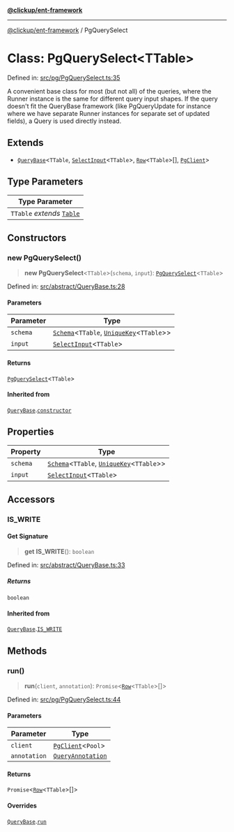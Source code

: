 [**@clickup/ent-framework**](../README.md)

***

[@clickup/ent-framework](../globals.md) / PgQuerySelect

# Class: PgQuerySelect\<TTable\>

Defined in: [src/pg/PgQuerySelect.ts:35](https://github.com/clickup/ent-framework/blob/master/src/pg/PgQuerySelect.ts#L35)

A convenient base class for most (but not all) of the queries, where the
Runner instance is the same for different query input shapes. If the query
doesn't fit the QueryBase framework (like PgQueryUpdate for instance where we
have separate Runner instances for separate set of updated fields), a Query
is used directly instead.

## Extends

- [`QueryBase`](QueryBase.md)\<`TTable`, [`SelectInput`](../type-aliases/SelectInput.md)\<`TTable`\>, [`Row`](../type-aliases/Row.md)\<`TTable`\>[], [`PgClient`](PgClient.md)\>

## Type Parameters

| Type Parameter |
| ------ |
| `TTable` *extends* [`Table`](../type-aliases/Table.md) |

## Constructors

### new PgQuerySelect()

> **new PgQuerySelect**\<`TTable`\>(`schema`, `input`): [`PgQuerySelect`](PgQuerySelect.md)\<`TTable`\>

Defined in: [src/abstract/QueryBase.ts:28](https://github.com/clickup/ent-framework/blob/master/src/abstract/QueryBase.ts#L28)

#### Parameters

| Parameter | Type |
| ------ | ------ |
| `schema` | [`Schema`](Schema.md)\<`TTable`, [`UniqueKey`](../type-aliases/UniqueKey.md)\<`TTable`\>\> |
| `input` | [`SelectInput`](../type-aliases/SelectInput.md)\<`TTable`\> |

#### Returns

[`PgQuerySelect`](PgQuerySelect.md)\<`TTable`\>

#### Inherited from

[`QueryBase`](QueryBase.md).[`constructor`](QueryBase.md#constructors)

## Properties

| Property | Type |
| ------ | ------ |
| <a id="schema-1"></a> `schema` | [`Schema`](Schema.md)\<`TTable`, [`UniqueKey`](../type-aliases/UniqueKey.md)\<`TTable`\>\> |
| <a id="input-1"></a> `input` | [`SelectInput`](../type-aliases/SelectInput.md)\<`TTable`\> |

## Accessors

### IS\_WRITE

#### Get Signature

> **get** **IS\_WRITE**(): `boolean`

Defined in: [src/abstract/QueryBase.ts:33](https://github.com/clickup/ent-framework/blob/master/src/abstract/QueryBase.ts#L33)

##### Returns

`boolean`

#### Inherited from

[`QueryBase`](QueryBase.md).[`IS_WRITE`](QueryBase.md#is_write)

## Methods

### run()

> **run**(`client`, `annotation`): `Promise`\<[`Row`](../type-aliases/Row.md)\<`TTable`\>[]\>

Defined in: [src/pg/PgQuerySelect.ts:44](https://github.com/clickup/ent-framework/blob/master/src/pg/PgQuerySelect.ts#L44)

#### Parameters

| Parameter | Type |
| ------ | ------ |
| `client` | [`PgClient`](PgClient.md)\<`Pool`\> |
| `annotation` | [`QueryAnnotation`](../interfaces/QueryAnnotation.md) |

#### Returns

`Promise`\<[`Row`](../type-aliases/Row.md)\<`TTable`\>[]\>

#### Overrides

[`QueryBase`](QueryBase.md).[`run`](QueryBase.md#run)
